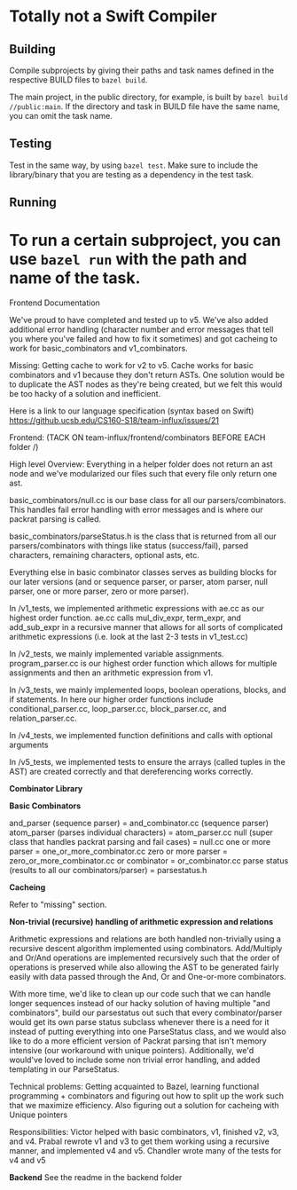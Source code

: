 
Totally not a Swift Compiler
=======================================

## Building

Compile subprojects by giving their paths and task names defined in the respective BUILD files to `bazel build`.

The main project, in the public directory, for example, is built by `bazel build //public:main`. If the directory and task in BUILD file have the same name, you can omit the task name.

## Testing

Test in the same way, by using `bazel test`. Make sure to include the library/binary that you are testing as a dependency in the test task.

## Running

To run a certain subproject, you can use `bazel run` with the path and name of the task.
=======================================

Frontend Documentation

We've proud to have completed and tested up to v5. We've also added additional error handling (character number and error messages that tell you where you've failed and how to fix it sometimes) and got cacheing to work for basic_combinators and v1_combinators.

Missing: Getting cache to work for v2 to v5. Cache works for basic combinators and v1 because they don't return ASTs. One solution would be to duplicate the AST nodes as they're being created, but we felt this would be too hacky of a solution and inefficient.

Here is a link to our language specification (syntax based on Swift)
https://github.ucsb.edu/CS160-S18/team-influx/issues/21


Frontend: (TACK ON team-influx/frontend/combinators BEFORE EACH folder /)

High level Overview:
Everything in a helper folder does not return an ast node and we've modularized our files such that every file only return one ast.

basic_combinators/null.cc is our base class for all our parsers/combinators. This handles fail error handling with error messages and is where our packrat parsing is called.

basic_combinators/parseStatus.h is the class that is returned from all our parsers/combinators with things like status (success/fail), parsed characters, remaining characters, optional asts, etc. 

Everything else in basic combinator classes serves as building blocks for our later versions (and or sequence parser, or parser, atom parser, null parser, one or more parser, zero or more parser). 

In /v1_tests, we implemented arithmetic expressions with ae.cc as our highest order function. ae.cc calls mul_div_expr, term_expr, and add_sub_expr in a recursive manner that allows for all sorts of complicated arithmetic expressions (i.e. look at the last 2-3 tests in v1_test.cc)

In /v2_tests, we mainly implemented variable assignments. program_parser.cc is our highest order function which allows for multiple assignments and then an arithmetic expression from v1.

In /v3_tests, we mainly implemented loops, boolean operations, blocks, and if statements. In here our higher order functions include conditional_parser.cc, loop_parser.cc, block_parser.cc, and relation_parser.cc. 

In /v4_tests, we implemented function definitions and calls with optional arguments

In /v5_tests, we implemented tests to ensure the arrays (called tuples in the AST) are created correctly and that dereferencing works correctly.



**Combinator Library**



**Basic Combinators**

and_parser (sequence parser) = and_combinator.cc (sequence parser)
atom_parser (parses individual characters) = atom_parser.cc
null (super class that handles packrat parsing and fail cases) = null.cc
one or more parser = one_or_more_combinator.cc
zero or more parser = zero_or_more_combinator.cc
or combinator = or_combinator.cc
parse status (results to all our combinators/parser) = parsestatus.h 



**Cacheing**

Refer to "missing" section.

**Non-trivial (recursive) handling of arithmetic expression and relations**

Arithmetic expressions and relations are both handled non-trivially using a recursive descent algorithm implemented using combinators. Add/Multiply and Or/And operations are implemented recursively such that the order of operations is preserved while also allowing the AST to be generated fairly easily with data passed through the And, Or and One-or-more combinators.


With more time, we'd like to clean up our code such that we can handle longer sequences instead of our hacky solution of having multiple "and combinators", build our parsestatus out such that every combinator/parser would get its own parse status subclass whenever there is a need for it instead of putting everything into one ParseStatus class, and we would also like to do a more efficient version of Packrat parsing that isn't memory intensive (our workaround with unique pointers). Additionally, we'd would've loved to include some non trivial error handling, and added templating in our ParseStatus. 


Technical problems: Getting acquainted to Bazel, learning functional programming + combinators and figuring out how to split up the work such that we maximize efficiency. Also figuring out a solution for cacheing with Unique pointers


Responsibilities:
Victor helped with basic combinators, v1, finished v2, v3, and v4.
Prabal rewrote v1 and v3 to get them working using a recursive manner, and implemented v4 and v5.
Chandler wrote many of the tests for v4 and v5

**Backend** 
See the readme in the backend folder
